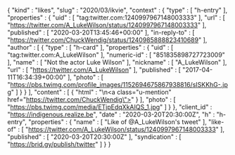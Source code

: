 {
  "kind" : "likes",
  "slug" : "2020/03/ikvie",
  "context" : {
    "type" : [ "h-entry" ],
    "properties" : {
      "uid" : [ "tag:twitter.com:1240997967148003333" ],
      "url" : [ "https://twitter.com/A_LukeWilson/status/1240997967148003333" ],
      "published" : [ "2020-03-20T13:45:46+00:00" ],
      "in-reply-to" : [ "https://twitter.com/ChuckWendig/status/1240985888823410689" ],
      "author" : [ {
        "type" : [ "h-card" ],
        "properties" : {
          "uid" : [ "tag:twitter.com:A_LukeWilson" ],
          "numeric-id" : [ "851835898727723009" ],
          "name" : [ "Not the actor Luke Wilson" ],
          "nickname" : [ "A_LukeWilson" ],
          "url" : [ "https://twitter.com/A_LukeWilson" ],
          "published" : [ "2017-04-11T16:34:39+00:00" ],
          "photo" : [ "https://pbs.twimg.com/profile_images/1152694675867938816/sISKKhG-.jpg" ]
        }
      } ],
      "content" : [ {
        "html" : "\n<a class=\"u-mention\" href=\"https://twitter.com/ChuckWendig\"></a>"
      } ],
      "photo" : [ "https://pbs.twimg.com/media/ETjpEdqXkAIQS_1.jpg" ]
    }
  },
  "client_id" : "https://indigenous.realize.be",
  "date" : "2020-03-20T20:30:00Z",
  "h" : "h-entry",
  "properties" : {
    "name" : [ "Like of @A_LukeWilson's tweet" ],
    "like-of" : [ "https://twitter.com/A_LukeWilson/status/1240997967148003333" ],
    "published" : [ "2020-03-20T20:30:00Z" ],
    "syndication" : [ "https://brid.gy/publish/twitter" ]
  }
}
